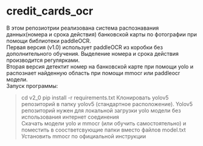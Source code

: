 # credit_cards_ocr

В этом репозиотрии реализована система распознавания данных(номера и срока действия) банковской карты по фотографии при помощи библиотеки paddleOCR.  
Первая версия (v1.0) использует paddleOCR из коробки без дополнительного обучения. Выделение номера и срока действия производится регулярками.  
Вторая версия детектит номер на банковской карте при помощи yolo и распознает найденную область при помощи mmocr или paddleocr модели.  
Запуск программы:  
> cd v2_0
> pip install -r requirements.txt
Клонировать yolov5 репозиторий в папку yolov5 (стандартное расположение). Yolov5 репозиторий нужен для локальной загрузки yolo модели без использования интернет соединения  
Скачать модели yolo и mmocr (или обучить самостоятельно) и поместить в соостветсвующие папки вместо файлов model.txt  
Установить mmocr по официальной инструкции
